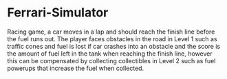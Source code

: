 # Ferrari-Simulator
Racing game, a car moves in a lap and should reach the finish line before the fuel runs out. The player faces obstacles in the road in Level 1 such as traffic cones and fuel is lost if car crashes into an obstacle and the score is the amount of fuel left in the tank when reaching the finish line, however this can be compensated by collecting collectibles in Level 2 such as fuel powerups that increase the fuel when collected.
